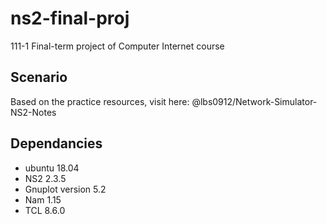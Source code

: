 # ns2-final-proj
111-1 Final-term project of Computer Internet course

## Scenario
Based on the practice resources, visit here: @lbs0912/Network-Simulator-NS2-Notes  

## Dependancies
- ubuntu 18.04
- NS2 2.3.5
- Gnuplot version 5.2
- Nam 1.15
- TCL 8.6.0


